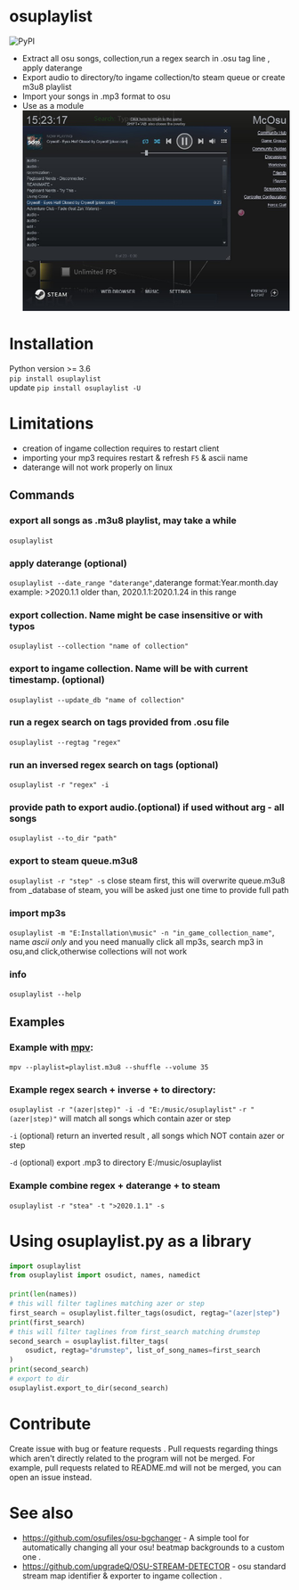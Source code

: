 # osuplaylist
![[PyPI](https://pypi.org/project/osuplaylist/)](https://img.shields.io/pypi/v/osuplaylist?style=for-the-badge) 
- Extract all osu songs, collection,run a regex search in .osu tag line , apply daterange 
- Export audio to directory/to ingame collection/to steam queue or create m3u8 playlist
- Import your songs in .mp3 format to osu
- Use as a module  
![screenshot_export_to_steam_from_osu](export.jpg)
# Installation 
Python version >= 3.6  
`pip install osuplaylist`  
update `pip install osuplaylist -U`
# Limitations
- creation of ingame collection requires to restart client
- importing your mp3 requires restart & refresh `F5` & ascii name
- daterange will not work properly  on linux
## Commands
### export all songs as .m3u8 playlist, may take a while
  `osuplaylist`
### apply daterange (optional)
  `osuplaylist --date_range "daterange"`,daterange format:Year.month.day example: >2020.1.1 older than, 2020.1.1:2020.1.24 in this range 
### export collection. Name might be case insensitive or with typos 
 `osuplaylist --collection "name of collection"`
### export to ingame collection. Name will be with current timestamp. (optional)
 `osuplaylist --update_db "name of collection"` 
### run a regex search on tags provided from .osu file 
`osuplaylist --regtag "regex"`
### run an inversed regex search on tags (optional)
  `osuplaylist -r "regex" -i ` 
###  provide path to export audio.(optional) if used without arg - all songs
  `osuplaylist --to_dir "path"`
### export to steam queue.m3u8 
 `osuplaylist -r "step" -s` close steam first, this will overwrite queue.m3u8 from _database of steam, you will be asked just one time to provide full path 
### import mp3s 
   `osuplaylist -m "E:Installation\music" -n "in_game_collection_name"`, name _ascii only_  and you need manually click all mp3s, search mp3 in osu,and click,otherwise collections will not work
### info
 `osuplaylist --help` 

## Examples 
### Example  with [mpv](https://mpv.io/):
  `mpv --playlist=playlist.m3u8 --shuffle --volume 35` 
### Example regex search + inverse + to directory:
 `osuplaylist -r "(azer|step)" -i -d "E:/music/osuplaylist"`
`-r "(azer|step)"` will match all songs which contain azer or step

`-i` (optional) return an inverted result , all songs which NOT contain azer or step

`-d` (optional) export .mp3 to directory E:/music/osuplaylist
### Example combine regex + daterange + to steam
`osuplaylist -r "stea" -t ">2020.1.1" -s`
# Using osuplaylist.py as a library
```python
import osuplaylist
from osuplaylist import osudict, names, namedict

print(len(names))
# this will filter taglines matching azer or step 
first_search = osuplaylist.filter_tags(osudict, regtag="(azer|step") 
print(first_search)
# this will filter taglines from first_search matching drumstep 
second_search = osuplaylist.filter_tags(
    osudict, regtag="drumstep", list_of_song_names=first_search
)
print(second_search)
# export to dir
osuplaylist.export_to_dir(second_search)
```
# Contribute
Create issue with bug or feature requests .
Pull requests regarding things which aren't directly related to the program will not be merged.
For example, pull requests related to README.md will not be merged, you can open an issue instead.
# See also 
- https://github.com/osufiles/osu-bgchanger - A simple tool for automatically changing all your osu! beatmap backgrounds to a custom one .
- https://github.com/upgradeQ/OSU-STREAM-DETECTOR - osu standard stream map identifier & exporter to ingame collection .
